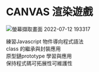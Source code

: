 # CANVAS 渲染遊戲  
  
![螢幕擷取畫面 2022-07-12 193317](https://user-images.githubusercontent.com/95478695/178481281-1cc368c3-5ef3-471c-8951-4bc48a444b65.png)

  
練習Javascript 物件導向程式語法  
class 的繼承與封裝應用  
原型鏈prototype 學習與應用  
保持程式碼可拓展性可維護性  
